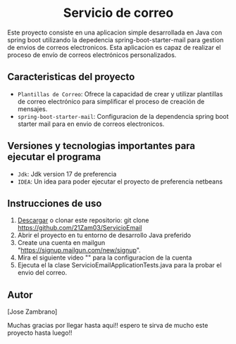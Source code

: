 <h1 align="center"> Servicio de correo</h1>
<p>Este proyecto consiste en una aplicacion simple desarrollada en Java con spring boot utilizando la depedencia spring-boot-starter-mail para gestion de envios de correos electronicos. Esta aplicacion es capaz de realizar el proceso de envío de correos electrónicos personalizados.</p>

## Caracteristicas del proyecto
  - `Plantillas de Correo`: Ofrece la capacidad de crear y utilizar plantillas de correo electrónico para simplificar el proceso de creación de mensajes.
  - `spring-boot-starter-mail`: Configuracion de la dependencia spring boot starter mail para en envio de correos electronicos.

## Versiones y tecnologias importantes para ejecutar el programa
  - `Jdk`:  Jdk version 17 de preferencia
  - `IDEA`:  Un idea para poder ejecutar el proyecto de preferencia netbeans

## Instrucciones de uso
  1. [Descargar](#) o clonar este repositorio: git clone https://github.com/21Zam03/ServicioEmail
  2. Abrir el proyecto en tu entorno de desarrollo Java preferido
  3. Create una cuenta en mailgun "https://signup.mailgun.com/new/signup".
  4. Mira el siguiente video "" para la configuracion de la cuenta
  5. Ejecuta el la clase ServicioEmailApplicationTests.java para la probar el envio del correo.

## Autor
[Jose Zambrano]

Muchas gracias por llegar hasta aqui!! espero te sirva de mucho este proyecto hasta luego!!